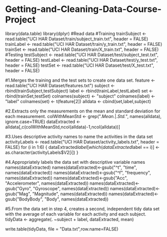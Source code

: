 # Getting-and-Cleaning-Data-Course-Project
library(data.table)
library(dplyr)
#Read data
#Training
trainSubject <- read.table("UCI HAR Dataset/train/subject_train.txt", header = FALSE)
trainLabel <- read.table("UCI HAR Dataset/train/y_train.txt", header = FALSE)
trainSet <- read.table("UCI HAR Dataset/train/X_train.txt", header = FALSE)
#Testing
testSubject <- read.table("UCI HAR Dataset/test/subject_test.txt", header = FALSE)
testLabel <- read.table("UCI HAR Dataset/test/y_test.txt", header = FALSE)
testSet <- read.table("UCI HAR Dataset/test/X_test.txt", header = FALSE)

#1.Merges the training and the test sets to create one data set.
feature <- read.table("UCI HAR Dataset/features.txt")
subject <- rbind(trainSubject,testSubject)
label <- rbind(trainLabel,testLabel)
set <- rbind(trainSet,testSet)
colnames(subject) <- "subject"
colnames(label) <- "label"
colnames(set) <- t(feature[2])
alldata <- cbind(set,label,subject)

#2.Extracts only the measurements on the mean and standard deviation for each measurement.
colWithMeanStd <- grep(".*Mean.*|.*Std.*", names(alldata), ignore.case=TRUE)
dataExtracted <- alldata[,c(colWithMeanStd,ncol(alldata)-1,ncol(alldata))]

#3.Uses descriptive activity names to name the activities in the data set
activityLabels <- read.table("UCI HAR Dataset/activity_labels.txt", header = FALSE)
for (i in 1:6) {
  dataExtracted$label[which(dataExtracted$label == i)] <- as.character(activityLabels$V2[i])
}

#4.Appropriately labels the data set with descriptive variable names
names(dataExtracted)
names(dataExtracted)<-gsub("^t", "time", names(dataExtracted))
names(dataExtracted)<-gsub("^f", "frequency", names(dataExtracted))
names(dataExtracted)<-gsub("Acc", "Accelerometer", names(dataExtracted))
names(dataExtracted)<-gsub("Gyro", "Gyroscope", names(dataExtracted))
names(dataExtracted)<-gsub("Mag", "Magnitude", names(dataExtracted))
names(dataExtracted)<-gsub("BodyBody", "Body", names(dataExtracted))

#5.From the data set in step 4, creates a second, independent tidy data set with the average of each variable for each activity and each subject.
tidyData <- aggregate(. ~subject + label, dataExtracted, mean)

write.table(tidyData, file = "Data.txt",row.name=FALSE)
